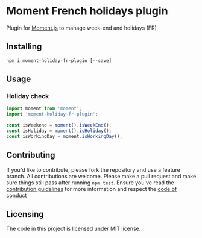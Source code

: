# Moment French holidays plugin

Plugin for [Moment.js](https://momentjs.com/docs/) to manage week-end and holidays (FR)

## Installing

```shell
npm i moment-holiday-fr-plugin [--save]
```

## Usage

### Holiday check

```javascript
import moment from 'moment';
import 'moment-holiday-fr-plugin';

const isWeekend = moment().isWeekEnd();
const isHoliday = moment().isHoliday();
const isWorkingDay = moment.isWorkingDay();
```

## Contributing

If you'd like to contribute, please fork the repository and use a feature
branch. All contributions are welcome. Please make a pull request and make sure things still pass after running `npm test`.
Ensure you've read the [contribution guidelines](CONTRIBUTING.md) for more information and respect the [code of conduct](CODE_OF_CONDUCT.md)

## Licensing

The code in this project is licensed under MIT license.
